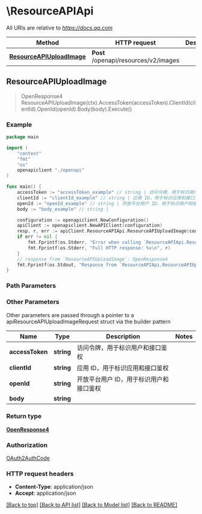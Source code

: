 # \ResourceAPIApi

All URIs are relative to *https://docs.qq.com*

Method | HTTP request | Description
------------- | ------------- | -------------
[**ResourceAPIUploadImage**](ResourceAPIApi.md#ResourceAPIUploadImage) | **Post** /openapi/resources/v2/images | 



## ResourceAPIUploadImage

> OpenResponse4 ResourceAPIUploadImage(ctx).AccessToken(accessToken).ClientId(clientId).OpenId(openId).Body(body).Execute()





### Example

```go
package main

import (
    "context"
    "fmt"
    "os"
    openapiclient "./openapi"
)

func main() {
    accessToken := "accessToken_example" // string | 访问令牌，用于标识用户和接口鉴权
    clientId := "clientId_example" // string | 应用 ID，用于标识应用和接口鉴权
    openId := "openId_example" // string | 开放平台用户 ID，用于标识用户和接口鉴权
    body := "body_example" // string | 

    configuration := openapiclient.NewConfiguration()
    apiClient := openapiclient.NewAPIClient(configuration)
    resp, r, err := apiClient.ResourceAPIApi.ResourceAPIUploadImage(context.Background()).AccessToken(accessToken).ClientId(clientId).OpenId(openId).Body(body).Execute()
    if err != nil {
        fmt.Fprintf(os.Stderr, "Error when calling `ResourceAPIApi.ResourceAPIUploadImage``: %v\n", err)
        fmt.Fprintf(os.Stderr, "Full HTTP response: %v\n", r)
    }
    // response from `ResourceAPIUploadImage`: OpenResponse4
    fmt.Fprintf(os.Stdout, "Response from `ResourceAPIApi.ResourceAPIUploadImage`: %v\n", resp)
}
```

### Path Parameters



### Other Parameters

Other parameters are passed through a pointer to a apiResourceAPIUploadImageRequest struct via the builder pattern


Name | Type | Description  | Notes
------------- | ------------- | ------------- | -------------
 **accessToken** | **string** | 访问令牌，用于标识用户和接口鉴权 | 
 **clientId** | **string** | 应用 ID，用于标识应用和接口鉴权 | 
 **openId** | **string** | 开放平台用户 ID，用于标识用户和接口鉴权 | 
 **body** | **string** |  | 

### Return type

[**OpenResponse4**](OpenResponse4.md)

### Authorization

[OAuth2AuthCode](../README.md#OAuth2AuthCode)

### HTTP request headers

- **Content-Type**: application/json
- **Accept**: application/json

[[Back to top]](#) [[Back to API list]](../README.md#documentation-for-api-endpoints)
[[Back to Model list]](../README.md#documentation-for-models)
[[Back to README]](../README.md)

